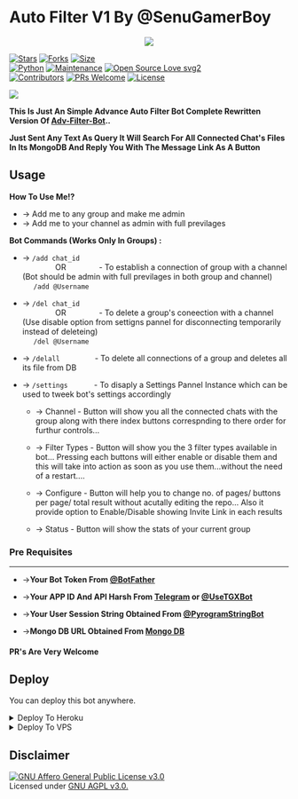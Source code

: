 # Auto Filter V1 By @SenuGamerBoy

<p align="center">
  <a href="https://github.com/SenuGamerBoy/Auto-Filter-v1/stargazers">
    <img src="https://img.shields.io/github/stars/SenuGamerBoy/Auto-Filter-v1?style=social">

  </a>
  
  [![Stars](https://img.shields.io/github/stars/SenuGamerBoy/Auto-Filter-v1?style=flat-square&color=yellow)](https://github.com/SenuGamerBoy/Auto-Filter-v1/stargazers)
[![Forks](https://img.shields.io/github/forks/SenuGamerBoy/Auto-Filter-v1?style=flat-square&color=orange)](https://github.com/SenuGamerBoy/Auto-Filter-v1/fork)
[![Size](https://img.shields.io/github/repo-size/SenuGamerBoy/Auto-Filter-v1?style=flat-square&color=green)](https://github.com/SenuGamerBoy/Auto-Filter-v1)   
[![Python](https://img.shields.io/badge/Python-v3.9-blue)](https://www.python.org/)
[![Maintenance](https://img.shields.io/badge/Maintained%3F-yes-green.svg)](https://github.com/SenuGamerBoy/Auto-Filter-v1/graphs/commit-activity)
[![Open Source Love svg2](https://badges.frapsoft.com/os/v2/open-source.svg?v=103)](https://github.com/SenuGamerBoy/Auto-Filter-v1)   
[![Contributors](https://img.shields.io/github/contributors/SenuGamerBoy/Auto-Filter-v1?style=flat-square&color=green)](https://github.com/SenuGamerBoy/Auto-Filter-v1/graphs/contributors)
[![PRs Welcome](https://img.shields.io/badge/PRs-welcome-brightgreen.svg?style=flat-square)](https://makeapullrequest.com)
[![License](https://img.shields.io/badge/License-AGPL-blue)](https://github.com/SenuGamerBoy/Auto-Filter-v1/blob/main/LICENSE)

  
  <a href="https://github.com/SenuGamerBoy/Auto-Filter-v1/fork">
    <img src="https://img.shields.io/github/forks/SenuGamerBoy/Auto-Filter-v1?label=Fork&style=social">

  </a>  
</p>

__This Is Just An Simple Advance Auto Filter Bot Complete Rewritten Version Of [Adv-Filter-Bot](https://github.com/SenuGamerBoy/Auto-Filter-v1)..__

__Just Sent Any Text As Query It Will Search For All Connected Chat's Files In Its MongoDB And Reply You With The Message Link As A Button__


## Usage

**__How To Use Me!?__**

* -> Add me to any group and make me admin<br>
* -> Add me to your channel as admin with full previlages

**Bot Commands (Works Only In Groups) :**


  * -> `/add chat_id`<br>
     &nbsp;&nbsp;&nbsp;&nbsp;&nbsp;&nbsp;&nbsp;&nbsp;&nbsp;&nbsp;&nbsp;&nbsp;&nbsp;&nbsp;
OR
     &nbsp;&nbsp;&nbsp;&nbsp;&nbsp;&nbsp;&nbsp;&nbsp;&nbsp;&nbsp;&nbsp;&nbsp;&nbsp;&nbsp;- To establish a connection of group with a channel (Bot should be admin with full previlages in both group and channel)<br>
    &nbsp;&nbsp;&nbsp;&nbsp;&nbsp;`/add @Username`


  * -> `/del chat_id`<br>
     &nbsp;&nbsp;&nbsp;&nbsp;&nbsp;&nbsp;&nbsp;&nbsp;&nbsp;&nbsp;&nbsp;&nbsp;&nbsp;&nbsp;
OR 
    &nbsp;&nbsp;&nbsp;&nbsp;&nbsp;&nbsp;&nbsp;&nbsp;&nbsp;&nbsp;&nbsp;&nbsp;&nbsp;&nbsp;- To delete a group's coneection with a channel (Use disable option from settigns pannel for disconnecting temporarily instead of deleteing)<br>
    &nbsp;&nbsp;&nbsp;&nbsp; `/del @Username`


  * -> `/delall`&nbsp;&nbsp;&nbsp;&nbsp;&nbsp;&nbsp;&nbsp;&nbsp;&nbsp;&nbsp;&nbsp;&nbsp;&nbsp;&nbsp;&nbsp; - To delete all connections of a group and deletes all its file from DB
  
  * -> `/settings`&nbsp;&nbsp;&nbsp;&nbsp;&nbsp;&nbsp;&nbsp;&nbsp;&nbsp;&nbsp;&nbsp; -  To disaply a Settings Pannel Instance which can be used to tweek bot's settings accordingly

    * -> Channel - Button will show you all the connected chats with the group along with there index buttons correspnding to there order for furthur controls...

    * -> Filter Types - Button will show you the 3 filter types available in bot... Pressing each buttons will either enable or disable them and this will take into action as soon as you use them...without the need of a restart....

    * -> Configure - Button will help you to change no. of pages/ buttons per page/ total result without acutally editing the repo... Also it provide option to Enable/Disable  showing Invite Link in each results

    * -> Status - Button will show the stats of your current group

### Pre Requisites 
------------------
* ->__Your Bot Token From [@BotFather](http://www.telegram.dog/BotFather)__

* ->__Your APP ID And API Harsh From [Telegram](http://www.my.telegram.org) or [@UseTGXBot](http://www.telegram.dog/UseTGXBot)__

* ->__Your User Session String Obtained From [@PyrogramStringBot](http://www.telegram.dog/PyrogramStringBot)__

* ->__Mongo DB URL Obtained From [Mongo DB](http://www.mongodb.com)__

#### PR's Are Very Welcome

## Deploy
You can deploy this bot anywhere.

<details><summary>Deploy To Heroku</summary>
<p>
<br>
<a href="https://heroku.com/deploy?template=https://github.com/SenuGamerBoy/Auto-Filter-v1/tree/main">
  <img src="https://www.herokucdn.com/deploy/button.svg" alt="Deploy">
</a>
</p>
</details>

<details><summary>Deploy To VPS</summary>
<p>
<pre>
git clone https://github.com/SenuGamerBoy/Auto-Filter-v1
cd Adv-Auto-Filter-Bot-V2
pip3 install -r requirements.txt
# Change The Vars Of bot/__init__.py File Accordingly
python3 -m bot
</pre>
</p>
</details>


## Disclaimer
[![GNU Affero General Public License v3.0](https://www.gnu.org/graphics/agplv3-155x51.png)](https://www.gnu.org/licenses/agpl-3.0.en.html#header)    
Licensed under [GNU AGPL v3.0.](https://github.com/SenuGamerBoy/Auto-Filter-v1/blob/main/LICENSE)
